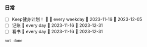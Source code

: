 ### 日常
- [ ] Keep健身计划！ 🔼 🔁 every weekday 🛫 2023-11-16 📅 2023-12-05
- [ ] 记账 🔁 every day 🛫 2023-11-16 📅 2023-12-31 
- [ ] 看书 🔁 every day 🛫 2023-11-16 📅 2023-12-31

```tasks
not done
```